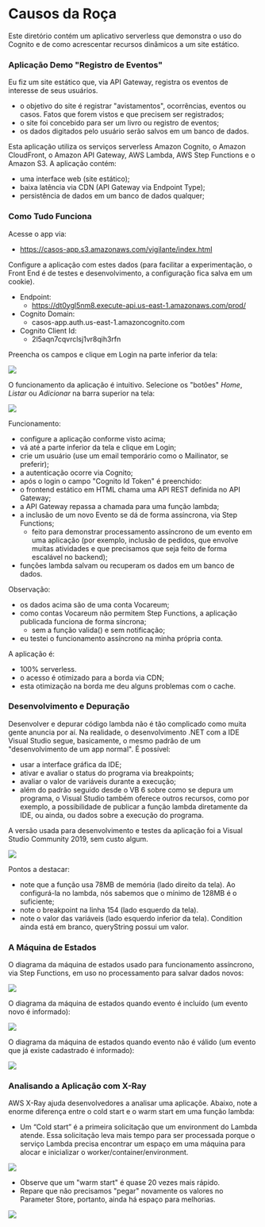 # Causos da Roça

Este diretório contém um aplicativo serverless que demonstra o uso do Cognito e de como acrescentar recursos dinâmicos a um site estático.

### Aplicação Demo "Registro de Eventos"

Eu fiz um site estático que, via API Gateway, registra os eventos de interesse de seus usuários.
- o objetivo do site é registrar "avistamentos", ocorrências, eventos ou casos. Fatos que forem vistos e que precisem ser registrados;
- o site foi concebido para ser um livro ou registro de eventos;
- os dados digitados pelo usuário serão salvos em um banco de dados.

Esta aplicação utiliza os serviços serverless Amazon Cognito, o Amazon CloudFront, o Amazon API Gateway, AWS Lambda, AWS Step Functions e o Amazon S3. A aplicação contém:

- uma interface web (site estático);
- baixa latência via CDN (API Gateway via Endpoint Type);
- persistência de dados em um banco de dados qualquer;

### Como Tudo Funciona

Acesse o app via:
- https://casos-app.s3.amazonaws.com/vigilante/index.html

Configure a aplicação com estes dados (para facilitar a experimentação, o Front End é de
testes e desenvolvimento, a configuração fica salva em um cookie).

- Endpoint:
  - https://dt0ygl5nm8.execute-api.us-east-1.amazonaws.com/prod/
- Cognito Domain:
  - casos-app.auth.us-east-1.amazoncognito.com
- Cognito Client Id:
  - 2l5aqn7cqvrclsj1vr8qih3rfn

Preencha os campos e clique em Login na parte inferior da tela:

![](Screenshots/Home.png)

O funcionamento da aplicação é intuitivo. Selecione os "botões" _Home_, _Listar_ ou  _Adicionar_ na barra superior na tela:

![](Screenshots/Lista.png)

Funcionamento:
- configure a aplicação conforme visto acima;
- vá até a parte inferior da tela e clique em Login;
- crie um usuário (use um email temporário como o Mailinator, se preferir);
- a autenticação ocorre via Cognito;
- após o login o campo "Cognito Id Token" é preenchido:
- o frontend estático em HTML chama uma API REST definida no API Gateway;
- a API Gateway repassa a chamada para uma função lambda;
- a inclusão de um novo Evento se dá de forma assíncrona, via Step Functions;
  - feito para demonstrar processamento assíncrono de um evento em uma aplicação (por exemplo, inclusão de pedidos, que envolve muitas atividades e que precisamos que seja feito de forma escalável no backend);
- funções lambda salvam ou recuperam os dados em um banco de dados.

Observação:
- os dados acima são de uma conta Vocareum;
- como contas Vocareum não permitem Step Functions, a aplicação publicada funciona de forma síncrona;
  - sem a função valida() e sem notificação;
- eu testei o funcionamento assíncrono na minha própria conta.

A aplicação é:
- 100% serverless.
- o acesso é otimizado para a borda via CDN;
- esta otimização na borda me deu alguns problemas com o cache.

### Desenvolvimento e Depuração

Desenvolver e depurar código lambda não é tão complicado como muita gente anuncia por aí. Na realidade, o desenvolvimento .NET com a IDE Visual Studio segue, basicamente, o mesmo padrão de um "desenvolvimento de um app normal". É possível:
- usar a interface gráfica da IDE;
- ativar e avaliar o status do programa via breakpoints;
- avaliar o valor de variáveis durante a execução;
- além do padrão seguido desde o VB 6 sobre como se depura um programa, o Visual Studio também oferece outros recursos, como por exemplo, a possibilidade de publicar a função lambda diretamente da IDE, ou ainda, ou dados sobre a execução do programa.

A versão usada para desenvolvimento e testes da aplicação foi a Visual Studio Community 2019, sem custo algum.

![](Screenshots/Debugging.png)

Pontos a destacar:
- note que a função usa 78MB de memória (lado direito da tela). Ao configurá-la no lambda, nós sabemos que o mínimo de 128MB é o suficiente;
- note o breakpoint na linha 154 (lado esquerdo da tela).
- note o valor das variáveis (lado esquerdo inferior da tela). Condition ainda está em branco, queryString possui um valor.

### A Máquina de Estados

O diagrama da máquina de estados usado para funcionamento assíncrono, via Step Functions, em uso no processamento para salvar dados novos:

![](Screenshots/stepfunctions_graph.png)

O diagrama da máquina de estados quando evento é incluído (um evento novo é informado):

![](Screenshots/stepfunctions_Ok.png)

O diagrama da máquina de estados quando evento não é válido (um evento que já existe cadastrado é informado):

![](Screenshots/stepfunctions_Duplicado.png)

### Analisando a Aplicação com X-Ray

AWS X-Ray ajuda desenvolvedores a analisar uma aplicaçõe. Abaixo, note a enorme diferença entre o cold start e o warm start em uma função lambda:

- Um “Cold start” é a primeira solicitação que um environment do Lambda atende. Essa solicitação leva mais tempo para ser processada porque o serviço Lambda precisa encontrar um espaço em uma máquina para alocar e inicializar o worker/container/environment.

![](Screenshots/xRay-Cold-Initialization.png)

- Observe que um "warm start" é quase 20 vezes mais rápido.
- Repare que não precisamos "pegar" novamente os valores no Parameter Store, portanto, ainda há espaço para melhorias.

![](Screenshots/xRay-Warm-Initialization.png)